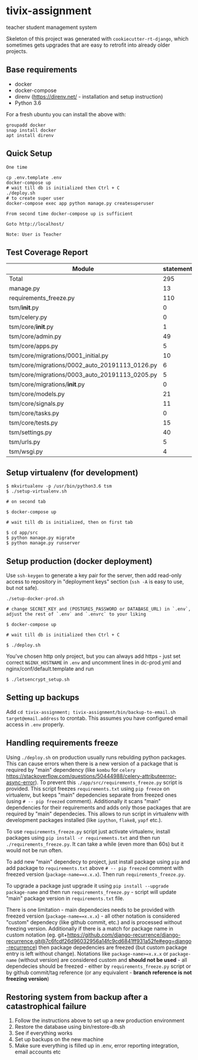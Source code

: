 tivix-assignment
===============================

teacher student management system

Skeleton of this project was generated with `cookiecutter-rt-django`, which sometimes gets upgrades that are easy to retrofit into already older projects.

Base requirements
------------

* docker
* docker-compose
* direnv (https://direnv.net/ - installation and setup instruction)
* Python 3.6

For a fresh ubuntu you can install the above with:
```
groupadd docker
snap install docker
apt install direnv
```

Quick Setup
-----------
```
One time

cp .env.template .env
docker-compose up
# wait till db is initialized then Ctrl + C
./deploy.sh
# to create super user
docker-compose exec app python manage.py createsuperuser

From second time docker-compose up is sufficient

Goto http://localhost/

Note: User is Teacher
```
Test Coverage Report
---------------
|Module|statements|missing|excluded|coverage|
|--- |--- |--- |--- |--- |
|Total|295|145|0|51%|
|manage.py|13|6|0|54%|
|requirements_freeze.py|110|110|0|0%|
|tsm/__init__.py|0|0|0|100%|
|tsm/celery.py|0|0|0|100%|
|tsm/core/__init__.py|1|0|0|100%|
|tsm/core/admin.py|49|16|0|67%|
|tsm/core/apps.py|5|0|0|100%|
|tsm/core/migrations/0001_initial.py|10|0|0|100%|
|tsm/core/migrations/0002_auto_20191113_0126.py|6|0|0|100%|
|tsm/core/migrations/0003_auto_20191113_0205.py|5|0|0|100%|
|tsm/core/migrations/__init__.py|0|0|0|100%|
|tsm/core/models.py|21|2|0|90%|
|tsm/core/signals.py|11|0|0|100%|
|tsm/core/tasks.py|0|0|0|100%|
|tsm/core/tests.py|15|0|0|100%|
|tsm/settings.py|40|7|0|82%|
|tsm/urls.py|5|0|0|100%|
|tsm/wsgi.py|4|4|0|0%|

Setup virtualenv (for development)
----------------------------------

```
$ mkvirtualenv -p /usr/bin/python3.6 tsm
$ ./setup-virtualenv.sh

# on second tab

$ docker-compose up

# wait till db is initialized, then on first tab

$ cd app/src
$ python manage.py migrate
$ python manage.py runserver

```

Setup production (docker deployment)
------------------------------------

Use `ssh-keygen` to generate a key pair for the server, then add read-only access to repository in "deployment keys" section (`ssh -A` is easy to use, but not safe).

```
./setup-docker-prod.sh

# change SECRET_KEY and (POSTGRES_PASSWORD or DATABASE_URL) in `.env`, adjust the rest of `.env` and `.envrc` to your liking

$ docker-compose up

# wait till db is initialized then Ctrl + C

$ ./deploy.sh

```

You've chosen http only project, but you can always add https - just set correct `NGINX_HOSTNAME` in `.env`
and uncomment lines in dc-prod.yml and nginx/conf/default.template and run
```
$ ./letsencrypt_setup.sh
```


Setting up backups
------------------

Add `cd tivix-assignment; tivix-assignment/bin/backup-to-email.sh target@email.address` to crontab. This assumes you have configured email access in `.env` properly.


Handling requirements freeze
----------------------------

Using `./deploy.sh` on production usually runs rebulding python packages.
This can cause errors when there is a new version of a package that is required
by "main" dependency (like `kombu` for `celery` https://stackoverflow.com/questions/50444988/celery-attributeerror-async-error). To prevent this `./app/src/requirements_freeze.py`
script is provided. This script freezes `requirements.txt` using `pip freeze`
on virtualenv, but keeps "main" depedencies separate from freezed ones (using
`# -- pip freezed` comment). Additionally it scans "main" dependencies for their
requirements and adds only those packages that are required by "main" dependecies.
This allows to run script in virtualenv with development packages installed (like
`ipython`, `flake8`, `yapf` etc.).

To use `requirements_freeze.py` script just activate virtualenv, install packages
using `pip install -r requirements.txt` and then run `./requirements_freeze.py`.
It can take a while (even more than 60s) but it would not be run often.

To add new "main" dependecy to project, just install package using `pip` and
add package to `requirements.txt` above `# -- pip freezed` comment with freezed
version (`package-name==x.x.x`). Then run `requirements_freeze.py`.

To upgrade a package just upgrade it using `pip install --upgrade package-name`
and then run `requirements_freeze.py` - script will update "main" package version
in `requirements.txt` file.

There is one limitation - main dependecies needs to be provided with freezed version
(`package-name==x.x.x`) - all other notation is considered "custom" dependecy
(like github commit, etc.) and is processed without freezing version. Additionally
if there is a match for package name in custom notation (eg. git+https://github.com/django-recurrence/django-recurrence.git@7c6fcdf26d96032956a14fc9cd6841ff931a52fe#egg=django-recurrence)
then package depedencies are freezed (but custom package entry is left without change).
Notations like `package-name>=x.x.x` or `package-name` (without version) are considered
custom and **should not be used** - all dependecies should be freezed - either by
`requirements_freeze.py` script or by github commit/tag reference
(or any equivalent - **branch reference is not freezing version**)

Restoring system from backup after a catastrophical failure
-----------------------------------------------------------
1. Follow the instructions above to set up a new production environment
2. Restore the database using bin/restore-db.sh
3. See if everything works
4. Set up backups on the new machine
5. Make sure everything is filled up in .env, error reporting integration, email accounts etc
